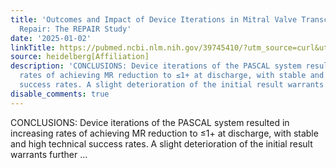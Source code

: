 ```yaml
---
title: 'Outcomes and Impact of Device Iterations in Mitral Valve Transcatheter Edge-to-Edge
  Repair: The REPAIR Study'
date: '2025-01-02'
linkTitle: https://pubmed.ncbi.nlm.nih.gov/39745410/?utm_source=curl&utm_medium=rss&utm_campaign=pubmed-2&utm_content=1FakS-2QOkCT8HsMOQP1bCRQ4YzyumYOmxmF0moLsQ3dFB1E9V&fc=20220326224207&ff=20250102170931&v=2.18.0.post9+e462414
source: heidelberg[Affiliation]
description: 'CONCLUSIONS: Device iterations of the PASCAL system resulted in increasing
  rates of achieving MR reduction to ≤1+ at discharge, with stable and high technical
  success rates. A slight deterioration of the initial result warrants further ...'
disable_comments: true
---
```

CONCLUSIONS: Device iterations of the PASCAL system resulted in increasing rates of achieving MR reduction to ≤1+ at discharge, with stable and high technical success rates. A slight deterioration of the initial result warrants further ...